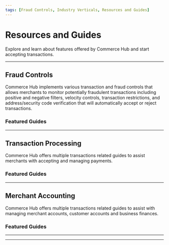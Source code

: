 ```yaml
---
tags: [Fraud Controls, Industry Verticals, Resources and Guides]
---
```


# Resources and Guides

Explore and learn about features offered by Commerce Hub and start accepting transactions.

---

## Fraud Controls

Commerce Hub implements various transaction and fraud controls that allows merchants to monitor potentially fraudulent transactions including positive and negative filters, velocity controls, transaction restrictions, and address/security code verification that will automatically accept or reject transactions.

### Featured Guides

<!-- type: row -->

<!-- type: card
title: Fraud Settings
description: Fraud filters will reject the transaction and either block it before any authorization attempt is made, or reverse it it based on the address and security code response.
link: ?path=docs/Resources/Guides/Fraud/Fraud-Settings.md
-->

<!-- type: card
title: Address Verification
description: Commerce Hub supports Address Verification Service (AVS) to verify the cardholder’s billing address with the association bank. Address verification can be used as a fraud prevention measure in card not present transaction.
link: ?path=docs/Resources/Guides/Fraud/Address-Verification.md
-->

<!-- type: card
title: Security Code Verification
description: Commerce Hub supports security code verification, a service where cardholder is prompted to enter the 3 or 4-digit (AMEX) security code to have it verified by the association bank. Security code verification can be used as a fraud prevention measure in card not present transaction.
link: ?path=docs/Resources/Guides/Fraud/Security-Code.md
-->

<!-- type: row-end -->

---

## Transaction Processing

Commerce Hub offers multiple transactions related guides to assist merchants with accepting and managing payments.

### Featured Guides

<!-- type: row -->

<!-- type: card
title: Dynamic Descriptor
description: A descriptor contains identifying information about a merchant, e.g. business name, phone number, city and/or state, which appears on customer's credit/debit card statement and identifies specific industry information based on the Merchant Category Code (MCC).
link: ?path=docs/Resources/Guides/Dynamic-Descriptor.md
-->

<!-- type: card
title: Response Handling
description: Response codes identify the final status of the transaction from the Gateway, Host and/or Server (HTTP). The codes and messages are unique per transaction status which includes; approvals, declines and errors.
link: ?path=docs/Resources/Guides/Response-Codes/Response-Handling.md
-->

<!-- type: card
title: Split Shipment
description: A split shipment is an ability to capture an authorization for the full order amount by performing a capture for each item shipped.
link: ?path=docs/Resources/Guides/Split-Shipment.md
-->

<!-- type: row-end -->

<!-- type: row -->

<!-- type: card
title: Stored Credentials
description: Stored Credentials also known as Credentials on File or Card on File, allows customer to authorize the storage of their payment source details for future transactionstas.
link: ?path=docs/Resources/Guides/Stored-Credentials.md
-->

<!-- type: card
title: Directed Routing
description: Directed Routing allows merchants to send transactions to a specific processor or network based on cost, approval rates, liability shift and ticket size.
link: ?path=docs/Resources/Guides/Directed-Routing.md
-->

<!-- type: card
title: Custom Identifiers
description: Commerce Hub supports the ability for mercant's to use thier own Merchant Identifiers and Order Identifiers. This allows a seemless integration into existing merchant APIs and databases.
link: ?path=docs/Resources/Guides/BYOID.md
-->

<!-- type: row-end -->

<!-- type: row -->

<!-- type: card
title: Convenience Fees
description: ADD DESCRIPTION
link: ?path=docs/Resources/Guides/Convenience-Fees.md
-->

<!-- type: card
title: Global Currency Solutions
description: ADD DESCRIPTION
link:
-->

<!-- type: card
title: Level II and III Data
description: ADD DESCRIPTION
link: 
-->

<!-- type: row-end -->
---

## Merchant Accounting

Commerce Hub offers multiple transactions related guides to assist with managing merchant accounts, customer accounts and business finances.

### Featured Guides

<!-- type: row -->

<!-- type: card
title: Enterprise Portal
description: Stored Credentials also known as Credentials on File or Card on File, allows customer to authorize the storage of their payment source details for future transactionstas.
link: ?path=docs/Resources/Guides/Enterprise-Portal/Enterprise-Portal.md
-->

<!-- type: card
title: Virtual Terminal
description: Commerce Hub's Vritual Terminal (VPOS) allows a merchant to process and offline transaction or may need to manually process a secondary transaction, e.g. to take orders via phone or process a cancel, refund, capture, etc.
link: ?path=docs/Resources/Guides/Enterprise-Portal/Virtual-Terminal.md
-->

<!-- type: card
title: Reporting
description: Reporting is available in Business Track through ClientLine Reporting.
link: ?path=docs/Resources/Guides/Enterprise-Portal/Reporting.md
-->

<!-- type: row-end -->

---

<!--

## Industry Verticals

Commerce Hub offers guides to assist with integrating different industry, trade, profession, or other group of customers with specialized needs.

**Begin learning about Commerce Hub's supported [industry verticals](?path=docs/Resources/Guides/Industry-Verticals/Industry-Verticals.md).**

### Featured Guides

- [Petro](?path=docs/Resources/Guides/Industry-Verticals/Petro.md)
- [Quick Service Restruants (QSR)](?path=docs/Resources/Guides/Industry-Verticals/QSR.md)
- [Retail](?path=docs/Resources/Guides/Industry-Verticals/Retail.md)
-->

---
